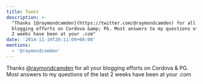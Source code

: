 ```yaml
---
title: Tweet
description: >-
  "Thanks [@raymondcamden](https://twitter.com/@raymondcamden) for all your
  blogging efforts on Cordova &amp; PG. Most answers to my questions of the last
  2 weeks have been at your .com"
date: '2014-11-19T20:11:09+00:00'
mentions:
  - '@raymondcamden'
---
```

Thanks [@raymondcamden](https://twitter.com/@raymondcamden) for all your blogging efforts on Cordova &amp; PG. Most answers to my questions of the last 2 weeks have been at your .com
